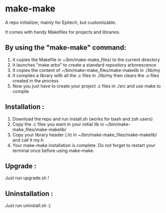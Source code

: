 # make-make
A repo initializer, mainly for Epitech, but customizable.

It comes with handy Makefiles for projects and libraries.

## By using the "make-make" command:
1) It copies the Makefile in ~/bin/make-make_files/ to the current directory
2) It launches "make arbo" to create a standard repository arborescence
3) It copies the content of ~/bin/make-make_files/make-makelib in ./lib/my
4) It compiles a library with all the .c files in ./lib/my then clears the .o files created in the process
5) Now you just have to create your project .c files in ./src and use make to compile

## Installation :
1) Download the repo and run install.sh (works for bash and zsh users)
2) Copy the .c files you want in your initial lib in ~/bin/make-make_files/make-makelib/
3) Copy your library header (.h) in ~/bin/make-make_files/make-makelib/ and call it my.h
4) Your make-make installation is complete. Do not forget to restart your terminal once before using make-make.

## Upgrade :
Just run upgrade.sh !

## Uninstallation :
Just run uninstall.sh :(